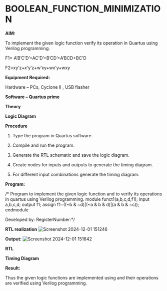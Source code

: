 # BOOLEAN_FUNCTION_MINIMIZATION

**AIM:**

To implement the given logic function verify its operation in Quartus using Verilog programming.

F1= A’B’C’D’+AC’D’+B’CD’+A’BCD+BC’D 

F2=xy’z+x’y’z+w’xy+wx’y+wxy

**Equipment Required:**

Hardware – PCs, Cyclone II , USB flasher

**Software – Quartus prime**

**Theory**

**Logic Diagram**

**Procedure**

1.	Type the program in Quartus software.

2.	Compile and run the program.

3.	Generate the RTL schematic and save the logic diagram.

4.	Create nodes for inputs and outputs to generate the timing diagram.

5.	For different input combinations generate the timing diagram.


**Program:**

/* Program to implement the given logic function and to verify its operations in quartus using Verilog programming. 
module funct1(a,b,c,d,f1);
input a,b,c,d;
output f1;
assign f1=((~b & ~d)|(~a & b & d)|(a & b & ~c));
endmodule


Developed by: RegisterNumber:*/


**RTL realization**
![Screenshot 2024-12-01 151246](https://github.com/user-attachments/assets/369fbe1d-393d-4513-82e0-6e6f7be50fda)


**Output:**
![Screenshot 2024-12-01 151642](https://github.com/user-attachments/assets/8a7630ea-c0ff-4fc9-9c5c-80f06ff96dbe)


**RTL**

**Timing Diagram**

**Result:**

Thus the given logic functions are implemented using and their operations are verified using Verilog programming.

